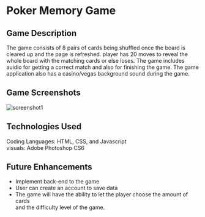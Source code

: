 # Poker Memory Game


## Game Description
The game consists of 8 pairs of cards being shuffled once the board is cleared up and the page is refreshed. player has 20 moves to reveal the whole board with the matching cards or else loses. The game includes auidio for getting a correct match and also for finishing the game. The game application also has a casino/vegas background sound during the game. 

## Game Screenshots
![screenshot1](/images/screenOne.png)

## Technologies Used
Coding Languages: HTML, CSS, and Javascript <br>
visuals: Adobe Photoshop CS6

## Future Enhancements
- Implement back-end to the game
- User can create an account to save data
- The game will have the ability to let the player choose the amount of cards <br> and the difficulty level of the game.

